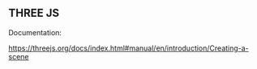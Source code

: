 ## THREE JS

Documentation: 

https://threejs.org/docs/index.html#manual/en/introduction/Creating-a-scene
